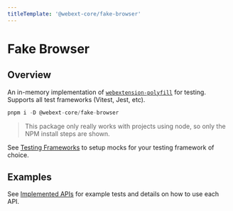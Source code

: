 ```yaml
---
titleTemplate: '@webext-core/fake-browser'
---
```


# Fake Browser

<ChipGroup>
  <Chip text="MV2" type="manifest" />
  <Chip text="MV3" type="manifest" />
  <Chip text="Vitest" type="testing-framework" />
  <Chip text="Jest" type="testing-framework" />
</ChipGroup>

## Overview

An in-memory implementation of [`webextension-polyfill`](https://www.npmjs.com/package/webextension-polyfill) for testing. Supports all test frameworks (Vitest, Jest, etc).

```ts
pnpm i -D @webext-core/fake-browser
```

> This package only really works with projects using node, so only the NPM install steps are shown.

See [Testing Frameworks](/fake-browser/testing-frameworks) to setup mocks for your testing framework of choice.

## Examples

See [Implemented APIs](/fake-browser/implemented-apis) for example tests and details on how to use each API.
